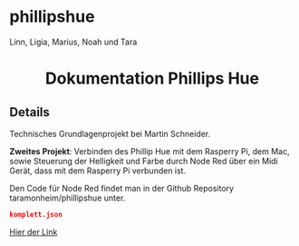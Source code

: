 # phillipshue
Linn, Ligia, Marius, Noah und Tara 

<h1 align="center">Dokumentation Phillips Hue</h1>

## Details

Technisches Grundlagenprojekt bei Martin Schneider. 

**Zweites Projekt**: Verbinden des Phillip Hue mit dem Rasperry Pi, dem Mac,  
sowie Steuerung der Helligkeit und Farbe durch Node Red über ein Midi Gerät, dass 
mit dem Rasperry Pi verbunden ist.

Den Code für Node Red findet man in der Github Repository taramonheim/phillipshue unter.
```json 
komplett.json
```
[Hier der Link](komplett.json) 
